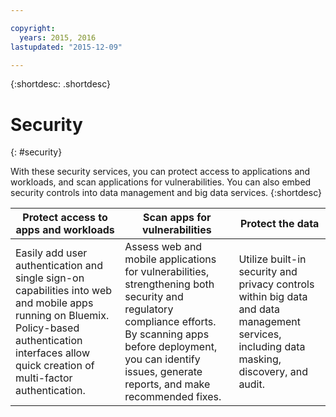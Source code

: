 ```yaml
---

copyright:
  years: 2015, 2016
lastupdated: "2015-12-09"

---
```



{:shortdesc: .shortdesc} 


# Security
{: #security}



With these security services, you can protect access to applications and workloads, and scan applications for vulnerabilities. You can also embed security controls into data management and big data services. 
{:shortdesc}


Protect access to apps and workloads | Scan apps for vulnerabilities | Protect the data
---- | ---- | ----
Easily add user authentication and single sign-on capabilities into web and mobile apps running on Bluemix. Policy-based authentication interfaces allow quick creation of multi-factor authentication. | Assess web and mobile applications for vulnerabilities, strengthening both security and regulatory compliance efforts. By scanning apps before deployment, you can identify issues, generate reports, and make recommended fixes. | Utilize built-in security and privacy controls within big data and data management services, including data masking, discovery, and audit.
